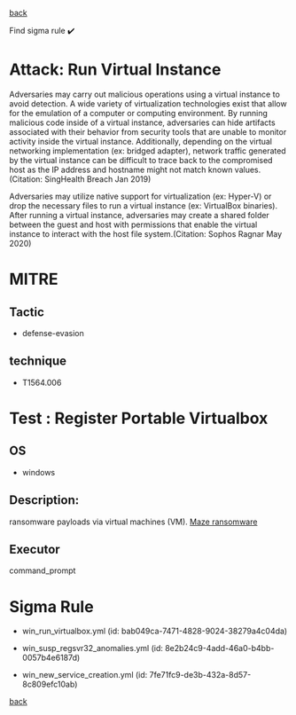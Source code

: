 
[back](../index.md)

Find sigma rule :heavy_check_mark: 

# Attack: Run Virtual Instance 

Adversaries may carry out malicious operations using a virtual instance to avoid detection. A wide variety of virtualization technologies exist that allow for the emulation of a computer or computing environment. By running malicious code inside of a virtual instance, adversaries can hide artifacts associated with their behavior from security tools that are unable to monitor activity inside the virtual instance. Additionally, depending on the virtual networking implementation (ex: bridged adapter), network traffic generated by the virtual instance can be difficult to trace back to the compromised host as the IP address and hostname might not match known values.(Citation: SingHealth Breach Jan 2019)

Adversaries may utilize native support for virtualization (ex: Hyper-V) or drop the necessary files to run a virtual instance (ex: VirtualBox binaries). After running a virtual instance, adversaries may create a shared folder between the guest and host with permissions that enable the virtual instance to interact with the host file system.(Citation: Sophos Ragnar May 2020)

# MITRE
## Tactic
  - defense-evasion


## technique
  - T1564.006


# Test : Register Portable Virtualbox
## OS
  - windows


## Description:
ransomware payloads via virtual machines (VM). 
[Maze ransomware](https://threatpost.com/maze-ransomware-ragnar-locker-virtual-machine/159350/)


## Executor
command_prompt

# Sigma Rule
 - win_run_virtualbox.yml (id: bab049ca-7471-4828-9024-38279a4c04da)

 - win_susp_regsvr32_anomalies.yml (id: 8e2b24c9-4add-46a0-b4bb-0057b4e6187d)

 - win_new_service_creation.yml (id: 7fe71fc9-de3b-432a-8d57-8c809efc10ab)



[back](../index.md)
